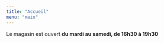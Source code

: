 ```yaml
---
title: "Accueil"
menu: "main"
---
```


Le magasin est ouvert **du mardi au samedi, de 16h30 à 19h30**
